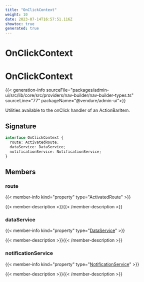 ```yaml
---
title: "OnClickContext"
weight: 10
date: 2023-07-14T16:57:51.116Z
showtoc: true
generated: true
---
```

<!-- This file was generated from the Vendure source. Do not modify. Instead, re-run the "docs:build" script -->

# OnClickContext
<div class="symbol">


# OnClickContext

{{< generation-info sourceFile="packages/admin-ui/src/lib/core/src/providers/nav-builder/nav-builder-types.ts" sourceLine="77" packageName="@vendure/admin-ui">}}

Utilities available to the onClick handler of an ActionBarItem.

## Signature

```TypeScript
interface OnClickContext {
  route: ActivatedRoute;
  dataService: DataService;
  notificationService: NotificationService;
}
```
## Members

### route

{{< member-info kind="property" type="ActivatedRoute"  >}}

{{< member-description >}}{{< /member-description >}}

### dataService

{{< member-info kind="property" type="<a href='/admin-ui-api/providers/data-service#dataservice'>DataService</a>"  >}}

{{< member-description >}}{{< /member-description >}}

### notificationService

{{< member-info kind="property" type="<a href='/admin-ui-api/providers/notification-service#notificationservice'>NotificationService</a>"  >}}

{{< member-description >}}{{< /member-description >}}


</div>
